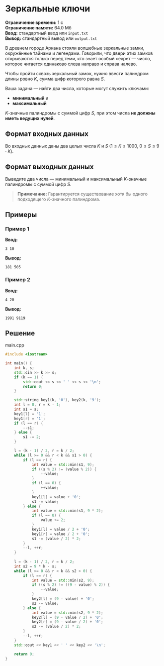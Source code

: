 # Зеркальные ключи

**Ограничение времени:** 1 с  
**Ограничение памяти:** 64.0 Мб  
**Ввод:** стандартный ввод или `input.txt`  
**Вывод:** стандартный вывод или `output.txt`

В древнем городе Аркана стояли волшебные зеркальные замки, окружённые тайнами и легендами. Говорили, что двери этих замков открываются только перед теми, кто знает особый секрет — число, которое читается одинаково слева направо и справа налево.

Чтобы пройти сквозь зеркальный замок, нужно ввести палиндром длины ровно $K$, сумма цифр которого равна $S$.

Ваша задача — найти два числа, которые могут служить ключами:  
- **минимальный** и  
- **максимальный**  

$K$-значные палиндромы с суммой цифр $S$, при этом числа **не должны иметь ведущих нулей**.

## Формат входных данных

Во входных данных даны два целых числа $K$ и $S$ ($1 \leq K \leq 1000$, $0 \leq S \leq 9 \cdot K$).

## Формат выходных данных

Выведите два числа — минимальный и максимальный $K$-значные палиндромы с суммой цифр $S$.

> **Примечание:** Гарантируется существование хотя бы одного подходящего $K$-значного палиндрома.

## Примеры

### Пример 1

**Ввод:**
```
3 10
```

**Вывод:**
```
181 505
```

### Пример 2

**Ввод:**
```
4 20
```

**Вывод:**
```
1991 9119
```
## Решение

main.cpp
```cpp
#include <iostream>

int main() {
    int k, s;
    std::cin >> k >> s;
    if (k == 1) {
        std::cout << s << ' ' << s << '\n';
        return 0;
    }

    std::string key1(k, '0'), key2(k, '9');
    int l = 0, r = k - 1;
    int s1 = s;
    key1[l] = '1';
    key1[r] = '1';
    if (l == r) {
        --s1;
    } else {
        s1 -= 2;
    }

    l = (k - 1) / 2, r = k / 2;
    while (l >= 0 && r < k && s1 > 0) {
        if (l == r) {
            int value = std::min(s1, 9);
            if ((s % 2) != (value % 2)) {
                --value;
            }
            if (l == 0) {
                ++value;
            }
            key1[l] = value + '0';
            s1 -= value;
        } else {
            int value = std::min(s1, 9 * 2);
            if (l == 0) {
                value += 2;
            }
            key1[l] = value / 2 + '0';  
            key1[r] = value / 2 + '0';
            s1 -= (value / 2) * 2;
        }
        --l, ++r;
    }
    
    l = (k - 1) / 2, r = k / 2;
    int s2 = 9 * k - s;
    while (l >= 0 && r < k && s2 > 0) {
        if (l == r) {
            int value = std::min(s2, 9);
            if ((s % 2) != ((9 - value) % 2)) {
                --value;
            }
            key2[l] = (9 - value) + '0';
            s2 -= value;
        } else {
            int value = std::min(s2, 9 * 2);
            key2[l] = (9 - value / 2) + '0';  
            key2[r] = (9 - value / 2) + '0';
            s2 -= (value / 2) * 2;
        }
        --l, ++r;
    }
    std::cout << key1 << ' ' << key2 << '\n';

    return 0;
}
```
